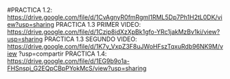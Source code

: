 #PRACTICA 1.2: https://drive.google.com/file/d/1CvAgnyR0fmRgmI1RML5Dp7Ph1H2tL0DK/view?usp=sharing
PRACTICA 1.3 PRIMER VIDEO: https://drive.google.com/file/d/1Czip8idXzXpBk1gfo-YRc1jakMzBv1ki/view?usp=sharing
PRACTICA 1.3 SEGUNDO VIDEO: https://drive.google.com/file/d/1K7y_VxpZ3F8uJWoHFszTqxuRdb96NK9M/view ?usp=compartir
PRACTICA 1.4: https://drive.google.com/file/d/1EG9b9o1a-FHSnspj_G2EQpCBpPYokMcS/view?usp=sharing
